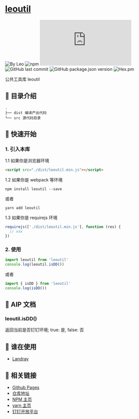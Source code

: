 # [leoutil](https://github.com/leochan2017/util)

![By Leo](https://img.shields.io/badge/Powered_by-Leo-red.svg?style=flat)
![npm](https://img.shields.io/npm/dt/util)
![GitHub file size in bytes](https://img.shields.io/github/size/leochan2017/util/dist/leoutil.min.js)
![GitHub last commit](https://img.shields.io/github/last-commit/leochan2017/util.svg)
![GitHub package.json version](https://img.shields.io/github/package-json/v/leochan2017/util)
![Hex.pm](https://img.shields.io/hexpm/l/plug.svg)

公共工具库 leoutil

## :open_file_folder: 目录介绍

```
.
├── dist 编译产出代码
└── src 源代码目录
```

## :rocket: 快速开始

### 1. 引入本库

1.1 如果你是浏览器环境

```html
<script src="./dist/leoutil.min.js"></script>
```

1.2 如果你是 webpack 等环境

```shell
npm install leoutil --save
```

或者

```shell
yarn add leoutil
```

1.3 如果你是 requirejs 环境

```js
requirejs(['./dist/leoutil.min.js'], function (res) {
  // xxx
})
```

### 2. 使用

```js
import leoutil from 'leoutil'
console.log(leoutil.isDD())
```

或者

```js
import { isDD } from 'leoutil'
console.log(isDD())
```

## :bookmark_tabs: AIP 文档

### leoutil.isDD()
返回当前是否钉钉环境; true: 是, false: 否

## :couple: 谁在使用

- [Landray](http://www.landray.com.cn)

## :see_no_evil: 相关链接

- [Github Pages](https://leochan2017.github.io/util/)
- [仓库地址](https://github.com/leochan2017/util)
- [NPM 主页](https://www.npmjs.com/package/leoutil)
- [yarn 主页](https://yarn.pm/leoutil)
- [钉钉开放平台](https://open-doc.dingtalk.com/)
